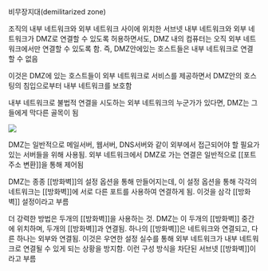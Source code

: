 비무장지대(demilitarized zone)

조직의 내부 네트워크와 외부 네트워크 사이에 위치한 서브넷
내부 네트워크와 외부 네트워크가 DMZ로 연결할 수 있도록 허용하면서도, DMZ 내의 컴퓨터는 오직 외부 네트워크에서만 연결할 수 있도록 함. 즉, DMZ안에있는 호스트들은 내부 네트워크로 연결할 수 없음

이것은 DMZ에 있는 호스트들이 외부 네트워크로 서비스를 제공하면서 DMZ안의 호스팅의 침입으로부터 내부 네트워크를 보호함

내부 네트워크로 불법적 연결을 시도하는 외부 네트워크의 누군가가 있다면, DMZ는 그들에게 막다른 골목이 됨

![](https://blog.kakaocdn.net/dn/c1YRlL/btrzxxDsOyJ/veFkyEUkFcCKpyc3sPHGFK/img.png)

DMZ는 일반적으로 메일서버, 웹서버, DNS서버와 같이 외부에서 접근되어야 할 필요가 있는 서버들을 위해 사용됨. 외부 네트워크에서 DMZ로 가는 연결은 일반적으로 [[포트 주소 변환]]을 통해 제어됨


DMZ는 종종 [[방화벽]]의 설정 옵션을 통해 만들어지는데, 이 설정 옵션을 통해 각각의 네트워크는 [[방화벽]]에 서로 다른 포트를 사용하여 연결하게 됨. 이것을 삼각 [[방화벽]] 설정이라고 부름

더 강력한 방법은 두개의 [[방화벽]]을 사용하는 것. DMZ는 이 두개의 [[방화벽]] 중간에 위치하며, 두개의 [[방화벽]]과 연결됨. 하나의 [[방화벽]]은 네트워크와 연결되고, 다른 하나는 외부와 연결됨. 이것은 우연한 설정 실수를 통해 외부 네트워크가 내부 네트워크로 연결될 수 있게 되는 상황을 방지함.
이런 구성 방식을 차단된 서브넷 [[방화벽]]이라고 부름